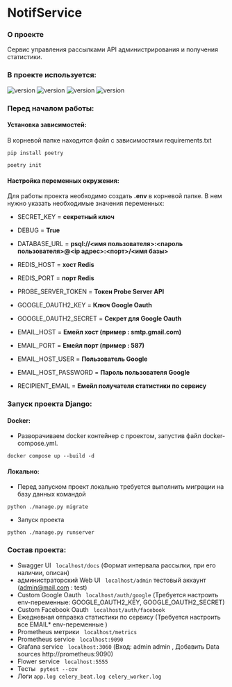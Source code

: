 # NotifService

### О проекте
Cервис управления рассылками API администрирования и получения статистики.

### В проекте используется:

![version](https://img.shields.io/badge/Python-3776AB?style=for-the-badge&logo=python&logoColor=white)
![version](https://img.shields.io/badge/Django-092E20?style=for-the-badge&logo=django&logoColor=white)
![version](https://img.shields.io/badge/PostgreSQL-316192?style=for-the-badge&logo=postgresql&logoColor=white)
![version](https://img.shields.io/badge/redis-%23DD0031.svg?&style=for-the-badge&logo=redis&logoColor=white)


### Перед началом работы:

#### Установка зависимостей:

В корневой папке находится файл с зависимостями requirements.txt
```shell
pip install poetry
```
```shell
poetry init
```


#### Настройка переменных окружения:

Для работы проекта необходимо создать **.env** в корневой папке.
В нем нужно указать необходимые значения переменных:

* SECRET_KEY = **секретный ключ**
* DEBUG = **True**
* DATABASE_URL = **psql://<имя пользователя>:<пароль пользователя>@<ip адрес>:<порт>/<имя базы>**
* REDIS_HOST = **хост Redis**
* REDIS_PORT = **порт Redis**

* PROBE_SERVER_TOKEN = **Токен Probe Server API**

* GOOGLE_OAUTH2_KEY = **Ключ  Google Oauth**
* GOOGLE_OAUTH2_SECRET = **Секрет для Google Oauth**

* EMAIL_HOST = **Емейл хост (пример : smtp.gmail.com)**
* EMAIL_PORT = **Емейл порт (пример : 587)**
* EMAIL_HOST_USER = **Пользователь Google**
* EMAIL_HOST_PASSWORD = **Пароль пользователя Google**
* RECIPIENT_EMAIL = **Емейл получателя статистики по сервису**




### Запуск проекта Django:

#### Docker:
* Разворачиваем docker контейнер с проектом, запустив файл docker-compose.yml.

```shell
docker compose up --build -d
```
#### Локально:
* Перед запуском проект локально требуется выполнить миграции на базу данных командой

```shell
python ./manage.py migrate
```
* Запуск проекта

```shell
python ./manage.py runserver
```


### Состав проекта:
* Swagger UI ``` localhost/docs``` (Формат интервала рассылки, при его наличии, описан)
* администраторский Web UI ``` localhost/admin``` тестовый аккаунт (admin@mail.com : test)
* Custom Google Oauth ``` localhost/auth/google``` (Требуется настроить env-переменные: GOOGLE_OAUTH2_KEY, GOOGLE_OAUTH2_SECRET)
* Custom Facebook Oauth ``` localhost/auth/facebook```
* Ежедневная отправка статистики по сервису (Требуется настроить все EMAIL* env-переменные )
* Prometheus метрики  ``` localhost/metrics``` 
* Prometheus service  ``` localhost:9090``` 
* Grafana service ``` localhost:3060```  (Вход: admin admin , Добавить Data sources http://prometheus:9090)
* Flower service ``` localhost:5555``` 
* Тесты ``` pytest --cov``` 
* Логи  ```app.log celery_beat.log celery_worker.log``` 